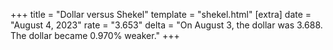 +++
title = "Dollar versus Shekel"
template = "shekel.html"
[extra]
date = "August  4, 2023"
rate = "3.653"
delta = "On August  3, the dollar was 3.688. The dollar became 0.970% weaker."
+++
